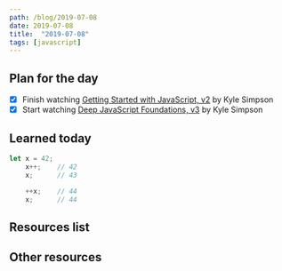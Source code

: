 ```yaml
---
path: /blog/2019-07-08
date: 2019-07-08
title:  "2019-07-08"
tags: [javascript]
---
```


## Plan for the day

- [x] Finish watching [Getting Started with JavaScript, v2](https://frontendmasters.com/courses/getting-started-javascript-v2/) by Kyle Simpson
- [x] Start watching [Deep JavaScript Foundations, v3](https://frontendmasters.com/courses/deep-javascript-v3/) by Kyle Simpson

## Learned today

```javascript
let x = 42;
    x++;    // 42
    x;      // 43

    ++x;    // 44
    x;      // 44
```

## Resources list

## Other resources

